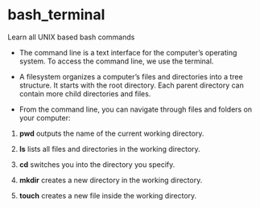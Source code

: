 # bash_terminal
Learn all UNIX based bash commands

- The command line is a text interface for the computer’s operating system. To access the command line, we use the terminal.

- A filesystem organizes a computer’s files and directories into a tree structure. It starts with the root directory. Each parent directory can contain more child directories and files.

- From the command line, you can navigate through files and folders on your computer:

 1. **pwd** outputs the name of the current working directory.
 
2. **ls** lists all files and directories in the working directory.

3. **cd** switches you into the directory you specify.

4. **mkdir** creates a new directory in the working directory.

5. **touch** creates a new file inside the working directory.

